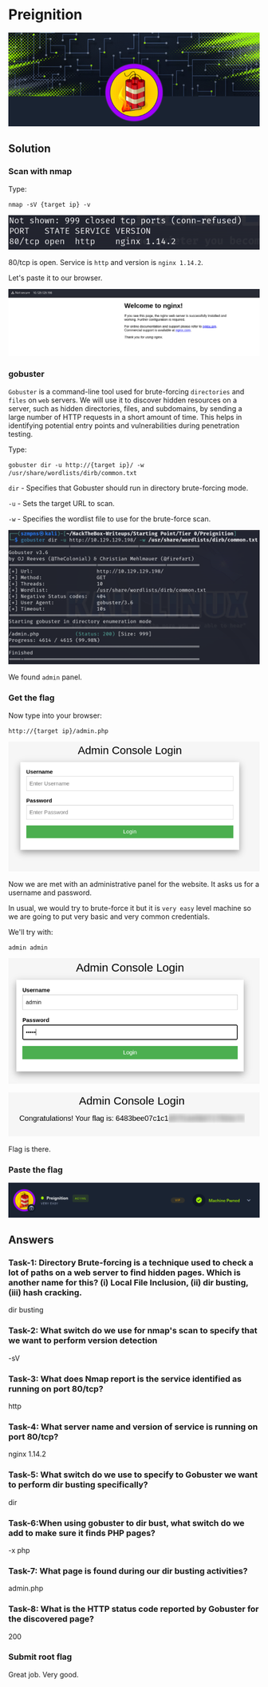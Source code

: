 # Preignition      

![Preignition](preignitionlogo.png)

## Solution

### Scan with nmap

Type:

```
nmap -sV {target ip} -v
```

![nmap](preignitionnmap.png)

80/tcp is open. Service is `http` and version is `nginx 1.14.2`.

Let's paste it to our browser.

![http](preignitionhttp.png)

### gobuster

`Gobuster` is a command-line tool used for brute-forcing `directories` and `files` on `web` servers. We will use it to discover hidden resources on a server, such as hidden directories, files, and subdomains, by sending a large number of HTTP requests in a short amount of time. This helps in identifying potential entry points and vulnerabilities during penetration testing.

Type:

```
gobuster dir -u http://{target ip}/ -w /usr/share/wordlists/dirb/common.txt
```


`dir` - Specifies that Gobuster should run in directory brute-forcing mode.

`-u` - Sets the target URL to scan.

`-w` - Specifies the wordlist file to use for the brute-force scan.

![gobuster](preignitiongobuster.png)

We found `admin` panel.

### Get the flag

Now type into your browser:

```
http://{target ip}/admin.php
```

![admin](preignitionadmin.png)

Now we are met with an administrative panel for the website. It asks us for a username and password.

In usual, we would try to brute-force it but it is `very easy` level machine so we are going to put very basic and very common credentials.

We'll try with:

```
admin admin
```

![admin](preignitionadmin2.png)

![flag](preignitionflag.png)

Flag is there.

### Paste the flag

![pwned](preignitionpwned.png)

## Answers

### Task-1: Directory Brute-forcing is a technique used to check a lot of paths on a web server to find hidden pages. Which is another name for this? (i) Local File Inclusion, (ii) dir busting, (iii) hash cracking.

dir busting

### Task-2: What switch do we use for nmap's scan to specify that we want to perform version detection

-sV

### Task-3: What does Nmap report is the service identified as running on port 80/tcp?

http

### Task-4: What server name and version of service is running on port 80/tcp?

nginx 1.14.2

### Task-5: What switch do we use to specify to Gobuster we want to perform dir busting specifically?

dir

### Task-6:When using gobuster to dir bust, what switch do we add to make sure it finds PHP pages?

-x php

### Task-7: What page is found during our dir busting activities?

admin.php

### Task-8: What is the HTTP status code reported by Gobuster for the discovered page?

200

### Submit root flag

Great job. Very good.